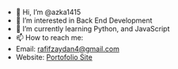 - 👋 Hi, I’m @azka1415
- 👀 I’m interested in Back End Development 
- 🌱 I’m currently learning Python, and JavaScript
- 📫 How to reach me:
- Email: rafifzaydan4@gmail.com
- Website: [Portofolio Site](https://portofolio-app-azka.herokuapp.com/)
